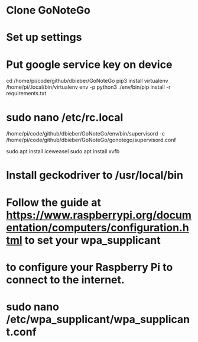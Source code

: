 # Clone GoNoteGo
# Set up settings
# Put google service key on device
cd /home/pi/code/github/dbieber/GoNoteGo
pip3 install virtualenv
/home/pi/.local/bin/virtualenv env -p python3
./env/bin/pip install -r requirements.txt 

# sudo nano /etc/rc.local
/home/pi/code/github/dbieber/GoNoteGo/env/bin/supervisord -c /home/pi/code/github/dbieber/GoNoteGo/gonotego/supervisord.conf

sudo apt install iceweasel
sudo apt install xvfb
# Install geckodriver to /usr/local/bin

# Follow the guide at https://www.raspberrypi.org/documentation/computers/configuration.html to set your wpa_supplicant
# to configure your Raspberry Pi to connect to the internet.
# sudo nano /etc/wpa_supplicant/wpa_supplicant.conf
